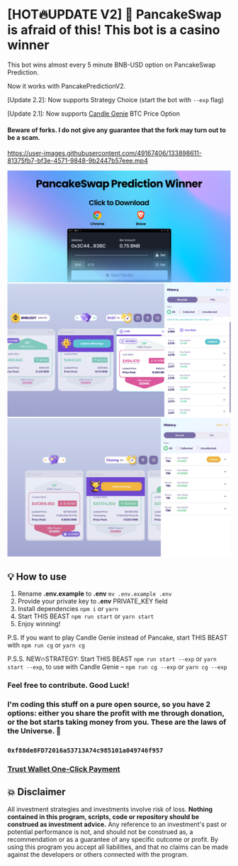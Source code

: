 # [HOT🔥UPDATE V2] 🎰 PancakeSwap is afraid of this! This bot is a casino winner

This bot wins almost every 5 minute BNB-USD option on PancakeSwap Prediction.

Now it works with PancakePredictionV2.

[Update 2.2]: Now supports Strategy Choice (start the bot with `--exp` flag)

[Update 2.1]: Now supports [Candle Genie](https://candlegenie.io/prediction) BTC Price Option

#### Beware of forks. I do not give any guarantee that the fork may turn out to be a scam.

https://user-images.githubusercontent.com/49167406/133898611-81375fb7-bf3e-4571-9848-9b2447b57eee.mp4

![alt PancakeSwap Prediction Bot-Winner](ppw-image.png)
![alt PancakeSwap Prediction Bot-Winner Screenshot](ppw-image-2.png)
![alt Candle Genie Bot-Winner Screenshot](ppw-image-3.png)

## 💡 How to use

1. Rename **.env.example** to **.env** `mv .env.example .env`
2. Provide your private key to **.env** PRIVATE_KEY field
3. Install dependencies `npm i` or `yarn`
4. Start THIS BEAST `npm run start` or `yarn start`
5. Enjoy winning!

P.S. If you want to play Candle Genie instead of Pancake, start THIS BEAST with `npm run cg` or `yarn cg`

P.S.S. NEW🔥STRATEGY: Start THIS BEAST `npm run start --exp` or `yarn start --exp`, to use with Candle Genie – `npm run cg --exp` or `yarn cg --exp`

### Feel free to contribute. Good Luck!

### I'm coding this stuff on a pure open source, so you have 2 options: either you share the profit with me through donation, or the bot starts taking money from you. These are the laws of the Universe. 🤡

### `0xf80de8FD72016a53713A74c985101a049746f957`

### [Trust Wallet One-Click Payment](https://link.trustwallet.com/send?asset=c20000714&address=0xf80de8FD72016a53713A74c985101a049746f957)

## 💥 Disclaimer

All investment strategies and investments involve risk of loss.
**Nothing contained in this program, scripts, code or repository should be construed as investment advice.**
Any reference to an investment's past or potential performance is not,
and should not be construed as, a recommendation or as a guarantee of
any specific outcome or profit.
By using this program you accept all liabilities, and that no claims can be made against the developers or others connected with the program.

